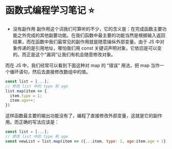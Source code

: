 # 函数式编程学习笔记 :star:

- 没有副作用
副作用这个词我们可算听的不少，它的含义是：在完成函数主要功能之外完成的其他副要功能。在我们函数中最主要的功能当然是根据输入返回结果，而在函数中我们最常见的副作用就是随意操纵外部变量。由于 JS 中对象传递的是引用地址，哪怕我们用 const 关键词声明对象，它依旧是可以变的。而正是这个“漏洞”让我们有机会随意修改对象。

而在 JS 中，我们经常可以看到下面这种对 map 的 “错误” 用法，把 map 当作一个循环语句，然后去直接修改数组中的值。
```js
const list = [...];
// 修改 list 中的 type 和 age
list.map(item => {
  item.type = 1;
  item.age++;
})
```
这样函数最主要的输出功能没有了，编程了直接修改外部变量，这就是它的副作用。而正确的写法应该是：
```js
const list = [...];
// 修改 list 中的 type 和 age
const newList = list.map(item => ({...item, type: 1, age:item.age + 1}));
```
